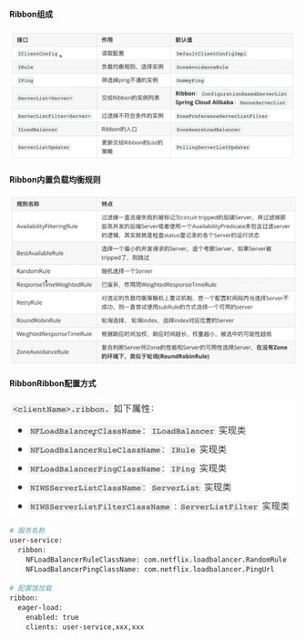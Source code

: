 #### Ribbon组成
![image](https://github.com/firechiang/springcloud-test/blob/master/loadbalan-ribbon/image/ribbon-form.png)
#### Ribbon内置负载均衡规则
![image](https://github.com/firechiang/springcloud-test/blob/master/loadbalan-ribbon/image/ribbon-role.png)
#### RibbonRibbon配置方式
![image](https://github.com/firechiang/springcloud-test/blob/master/loadbalan-ribbon/image/ribbon-config.png)
```bash
# 服务名称
user-service:  
  ribbon:
    NFLoadBalancerRuleClassName: com.netflix.loadbalancer.RandomRule
    NFLoadBalancerPingClassName: com.netflix.loadbalancer.PingUrl
    
# 配置饿加载
ribbon:
  eager-load:
    enabled: true
    clients: user-service,xxx,xxx  
```
